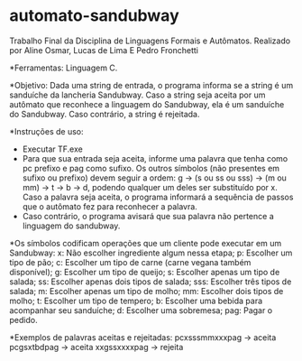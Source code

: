 # automato-sandubway
Trabalho Final da Disciplina de Linguagens Formais e Autômatos.
Realizado por Aline Osmar, Lucas de Lima E Pedro Fronchetti

*Ferramentas: Linguagem C.

*Objetivo: Dada uma string de entrada, o programa informa se a string é um sanduíche da lancheria Sandubway. Caso a string seja aceita por um autômato que reconhece a linguagem 
do Sandubway, ela é um sanduíche do Sandubway. Caso contrário, a string é rejeitada.

*Instruções de uso:
- Executar TF.exe
- Para que sua entrada seja aceita, informe uma palavra que tenha como pc prefixo e pag como sufixo. Os outros símbolos (não presentes em sufixo ou prefixo) devem seguir a ordem: g -> (s ou ss ou sss) -> (m ou mm) -> t -> b -> d, podendo qualquer um deles ser substituído por x. Caso a palavra seja aceita, o programa informará a sequência de passos que o autômato fez para reconhecer a palavra.
- Caso contrário, o programa avisará que sua palavra não pertence a linguagem do sandubway.

*Os símbolos codificam operações que um cliente pode executar em um Sandubway:
x: Não escolher ingrediente algum nessa etapa;
p: Escolher um tipo de pão;
c: Escolher um tipo de carne (carne vegana também disponível);
g: Escolher um tipo de queijo;
s: Escolher apenas um tipo de salada;
ss: Escolher apenas dois tipos de salada;
sss: Escolher três tipos de salada;
m: Escolher apenas um tipo de molho;
mm: Escolher dois tipos de molho;
t: Escolher um tipo de tempero;
b: Escolher uma bebida para acompanhar seu sanduíche;
d: Escolher uma sobremesa;
pag: Pagar o pedido.


*Exemplos de palavras aceitas e rejeitadas:
pcxsssmmxxxpag -> aceita
pcgsxtbdpag -> aceita
xxgssxxxxpag -> rejeita
